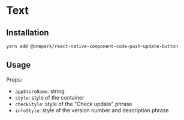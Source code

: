 # Text

## Installation

```bash
yarn add @onepark/react-native-component-code-push-update-button
```

## Usage

Props:
- `appStoreName`: string
- `style`: style of the container
- `checkStyle`: style of the "Check update" phrase
- `infoStyle`: style of the version number and description phrase
